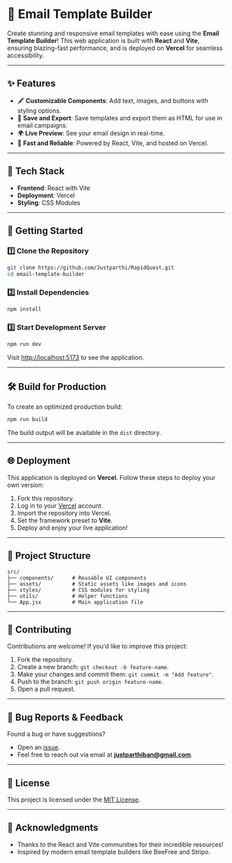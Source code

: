 # 📧 Email Template Builder

Create stunning and responsive email templates with ease using the **Email Template Builder**! This web application is built with **React** and **Vite**, ensuring blazing-fast performance, and is deployed on **Vercel** for seamless accessibility.

---

## ✨ Features

- 🖋️ **Customizable Components**: Add text, images, and buttons with styling options.  
- 💾 **Save and Export**: Save templates and export them as HTML for use in email campaigns.  
- 🌍 **Live Preview**: See your email design in real-time.  
- 🚀 **Fast and Reliable**: Powered by React, Vite, and hosted on Vercel.  

---

## 🔧 Tech Stack

- **Frontend**: React with Vite  
- **Deployment**: Vercel  
- **Styling**: CSS Modules  

---

## 🚀 Getting Started

### 1️⃣ Clone the Repository
```bash
git clone https://github.com/Justparthi/RapidQuest.git
cd email-template-builder
```

### 2️⃣ Install Dependencies
```bash
npm install
```

### 3️⃣ Start Development Server
```bash
npm run dev
```

Visit [http://localhost:5173](http://localhost:5173) to see the application.

---

## 🛠️ Build for Production
To create an optimized production build:
```bash
npm run build
```

The build output will be available in the `dist` directory.

---

## 🌐 Deployment

This application is deployed on **Vercel**. Follow these steps to deploy your own version:

1. Fork this repository.  
2. Log in to your [Vercel](https://vercel.com/) account.  
3. Import the repository into Vercel.  
4. Set the framework preset to **Vite**.  
5. Deploy and enjoy your live application!

---

## 📂 Project Structure

```plaintext
src/
├── components/      # Reusable UI components
├── assets/          # Static assets like images and icons
├── styles/          # CSS modules for styling
├── utils/           # Helper functions
└── App.jsx          # Main application file
```

---

## 🌟 Contributing

Contributions are welcome! If you'd like to improve this project:

1. Fork the repository.  
2. Create a new branch: `git checkout -b feature-name`.  
3. Make your changes and commit them: `git commit -m "Add feature"`.  
4. Push to the branch: `git push origin feature-name`.  
5. Open a pull request.

---

## 🐞 Bug Reports & Feedback

Found a bug or have suggestions?  
- Open an [issue](https://github.com/Justparthi/RapidQuest/issues).  
- Feel free to reach out via email at **justparthiban@gmail.com**.  

---

## 📄 License

This project is licensed under the [MIT License](LICENSE).  

---

## 🌈 Acknowledgments

- Thanks to the React and Vite communities for their incredible resources!  
- Inspired by modern email template builders like BeeFree and Stripo.  
